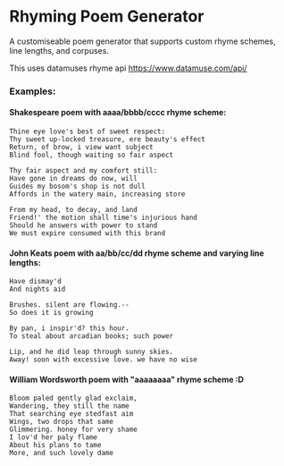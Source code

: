 # Rhyming Poem Generator

A customiseable poem generator that supports custom rhyme schemes, line lengths, and corpuses.

This uses datamuses rhyme api https://www.datamuse.com/api/

### Examples:

#### Shakespeare poem with aaaa/bbbb/cccc rhyme scheme:
```
Thine eye love's best of sweet respect:
Thy sweet up-locked treasure, ere beauty's effect
Return, of brow, i view want subject
Blind fool, though waiting so fair aspect

Thy fair aspect and my comfort still:
Have gone in dreams do now, will
Guides my bosom's shop is not dull
Affords in the watery main, increasing store

From my head, to decay, and land
Friend!' the motion shall time's injurious hand
Should he answers with power to stand
We must expire consumed with this brand
```

#### John Keats poem with aa/bb/cc/dd rhyme scheme and varying line lengths:
```
Have dismay'd
And nights aid

Brushes. silent are flowing.--
So does it is growing

By pan, i inspir'd? this hour.
To steal about arcadian books; such power

Lip, and he did leap through sunny skies.
Away! soon with excessive love. we have no wise
```
#### William Wordsworth poem with "aaaaaaaa" rhyme scheme :D
```
Bloom paled gently glad exclaim,
Wandering, they still the name
That searching eye stedfast aim
Wings, two drops that same
Glimmering. honey for very shame
I lov'd her paly flame
About his plans to tame
More, and such lovely dame
```
